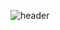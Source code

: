 ![header](https://capsule-render.vercel.app/api?type=waving&color=_hexcode&height=300&section=header&text=capsule%20render&fontSize=90)
